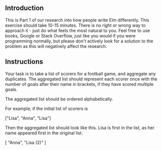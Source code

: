 ## Introduction

This is Part 1 of our research into how people write Elm differently. This exercise should take 10-15 minutes. There is no right or wrong way to approach it - just do what feels the most natural to you. Feel free to use books, Google or Stack Overflow, just like you would if you were programming normally, but please don't actively look for a solution to the problem as this will negatively affect the research.

## Instructions

Your task is to take a list of scorers for a football game, and aggregate any duplicates. The aggregated list should represent each scorer once with the number of goals after their name in brackets, if they have scored multiple goals.

The aggregated list should be ordered alphabetically.

For example, if the initial list of scorers is

["Lisa", "Anna", "Lisa"]

Then the aggregated list should look like this. Lisa is first in the list, as her name appeared first in the original list.

[ "Anna", "Lisa (2)" ] 
